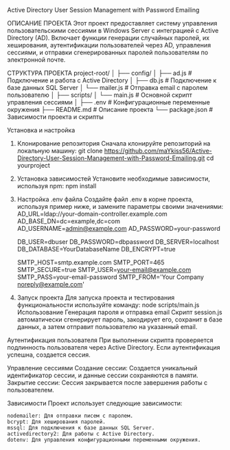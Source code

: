 Active Directory User Session Management with Password Emailing

ОПИСАНИЕ ПРОЕКТА
	Этот проект предоставляет систему управления пользовательскими сессиями в Windows Server с интеграцией с Active Directory (AD). Включает функции генерации случайных паролей, их хеширования, аутентификации пользователей через AD, управления сессиями, и отправки сгенерированных паролей пользователям по электронной почте.

СТРУКТУРА ПРОЕКТА
project-root/
│
├── config/
│	├── ad.js		# Подключение и работа с Active Directory
│	├── db.js		# Подключение к базе данных SQL Server
│	└── mailer.js 		# Отправка email с паролем пользователю
│
├── scripts/
│	└── main.js		# Основной скрипт управления сессиями
│
├── .env 			# Конфигурационные переменные окружения
├── README.md 			# Описание проекта
└── package.json 		# Зависимости проекта и скрипты


Установка и настройка
1. Клонирование репозитория
	Сначала клонируйте репозиторий на локальную машину:
	git clone https://github.com/maYkiss56/Active-Directory-User-Session-Management-with-Password-Emailing.git
	cd yourproject

2. Установка зависимостей
	Установите необходимые зависимости, используя npm:
	npm install

3. Настройка .env файла
	Создайте файл .env в корне проекта, используя пример ниже, и замените параметры своими значениями:
	AD_URL=ldap://your-domain-controller.example.com
	AD_BASE_DN=dc=example,dc=com
	AD_USERNAME=admin@example.com
	AD_PASSWORD=your-password

	DB_USER=dbuser
	DB_PASSWORD=dbpassword
	DB_SERVER=localhost
	DB_DATABASE=YourDatabaseName
	DB_ENCRYPT=true

	SMTP_HOST=smtp.example.com
	SMTP_PORT=465
	SMTP_SECURE=true
	SMTP_USER=your-email@example.com
	SMTP_PASS=your-email-password
	SMTP_FROM='Your Company <noreply@example.com>'

5. Запуск проекта
	Для запуска проекта и тестирования функциональности используйте команду:
	node scripts/main.js
	Использование
	Генерация пароля и отправка email
	Скрипт session.js автоматически сгенерирует пароль, закодирует его, сохранит в базе данных, а затем отправит пользователю на указанный email.

Аутентификация пользователя
	При выполнении скрипта проверяется подлинность пользователя через Active Directory. Если аутентификация успешна, создается сессия.

Управление сессиями
	Создание сессии: Создается уникальный идентификатор сессии, и данные сессии сохраняются в памяти.
	Закрытие сессии: Сессия закрывается после завершения работы с пользователем.

Зависимости
	Проект использует следующие зависимости:

	nodemailer: Для отправки писем с паролем.
	bcrypt: Для хеширования паролей.
	mssql: Для подключения к базе данных SQL Server.
	activedirectory2: Для работы с Active Directory.
	dotenv: Для управления конфигурационными переменными окружения.
